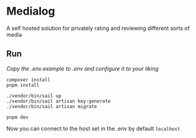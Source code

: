 # Medialog

A self hosted solution for privately rating and reviewing different sorts of media

## Run

_Copy the .env.example to .env and configure it to your liking_

`composer install` <br/>
`pnpm install` <br/>

`./vendor/bin/sail up` <br/>
`./vendor/bin/sail artisan key:generate` <br/>
`./vendor/bin/sail artisan migrate` <br/>

`pnpm dev` <br/>

Now you can connect to the host set in the .env by default `localhost`
